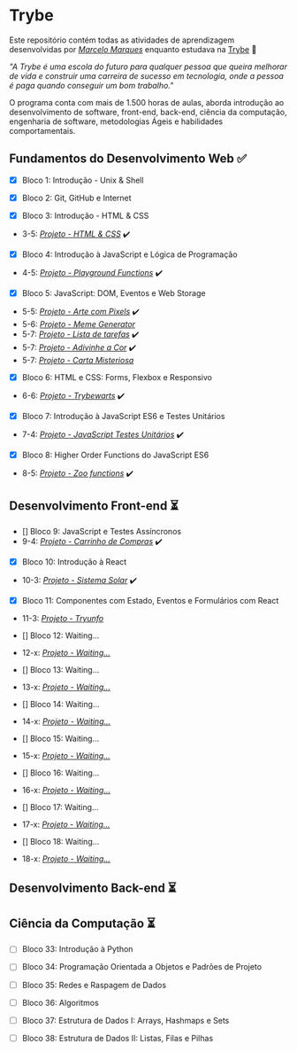 # Trybe

Este repositório contém todas as atividades de aprendizagem desenvolvidas por _[Marcelo Marques](https://www.linkedin.com/in/marcelo-mls/)_ enquanto estudava na [Trybe](https://www.betrybe.com/) :rocket:

_"A Trybe é uma escola do futuro para qualquer pessoa que queira melhorar de vida e construir uma carreira de sucesso em tecnologia, onde a pessoa é paga quando conseguir um bom trabalho."_

O programa conta com mais de 1.500 horas de aulas, aborda introdução ao desenvolvimento de software, front-end, back-end, ciência da computação, engenharia de software, metodologias Ágeis e habilidades comportamentais.

## Fundamentos do Desenvolvimento Web :white_check_mark:

- [x] Bloco 1: Introdução - Unix & Shell

- [x] Bloco 2: Git, GitHub e Internet

- [x] Bloco 3: Introdução - HTML & CSS
- 3-5: _[Projeto - HTML & CSS](https://github.com/tryber/sd-022-b-project-lessons-learned/pull/104/files)_ :heavy_check_mark: 

- [x] Bloco 4: Introdução à JavaScript e Lógica de Programação
- 4-5: _[Projeto - Playground Functions](https://github.com/tryber/sd-022-b-project-playground-functions/pull/69/files)_ :heavy_check_mark: 

- [x] Bloco 5: JavaScript: DOM, Eventos e Web Storage
- 5-5: _[Projeto - Arte com Pixels](https://github.com/tryber/sd-022-b-project-pixels-art/pull/103/files)_ :heavy_check_mark: 
- 5-6: _[Projeto - Meme Generator]()_
- 5-7: _[Projeto - Lista de tarefas]()_ :heavy_check_mark: 
- 5-7: _[Projeto - Adivinhe a Cor]()_ :heavy_check_mark: 
- 5-7: _[Projeto - Carta Misteriosa]()_ 

- [x] Bloco 6: HTML e CSS: Forms, Flexbox e Responsivo
- 6-6: _[Projeto - Trybewarts]()_ :heavy_check_mark: 

- [x] Bloco 7: Introdução à JavaScript ES6 e Testes Unitários
- 7-4: _[Projeto - JavaScript Testes Unitários]()_ :heavy_check_mark: 

- [x] Bloco 8: Higher Order Functions do JavaScript ES6
- 8-5: _[Projeto - Zoo functions]()_ :heavy_check_mark: 

## Desenvolvimento Front-end :hourglass_flowing_sand:

- [] Bloco 9: JavaScript e Testes Assíncronos
- 9-4: _[Projeto - Carrinho de Compras]()_ :heavy_check_mark:

- [x] Bloco 10: Introdução à React
- 10-3: _[Projeto - Sistema Solar]()_ :heavy_check_mark:

- [x] Bloco 11: Componentes com Estado, Eventos e Formulários com React
- 11-3: _[Projeto - Tryunfo]()_

- [] Bloco 12: Waiting...
- 12-x: _[Projeto - Waiting...]()_

- [] Bloco 13: Waiting...
- 13-x: _[Projeto - Waiting...]()_

- [] Bloco 14: Waiting...
- 14-x: _[Projeto - Waiting...]()_

- [] Bloco 15: Waiting...
- 15-x: _[Projeto - Waiting...]()_

- [] Bloco 16: Waiting...
- 16-x: _[Projeto - Waiting...]()_

- [] Bloco 17: Waiting...
- 17-x: _[Projeto - Waiting...]()_

- [] Bloco 18: Waiting...
- 18-x: _[Projeto - Waiting...]()_


## Desenvolvimento Back-end :hourglass_flowing_sand:


## Ciência da Computação :hourglass_flowing_sand:

- [ ] Bloco 33: Introdução à Python

- [ ] Bloco 34: Programação Orientada a Objetos e Padrões de Projeto

- [ ] Bloco 35: Redes e Raspagem de Dados

- [ ] Bloco 36: Algoritmos

- [ ] Bloco 37: Estrutura de Dados I: Arrays, Hashmaps e Sets

- [ ] Bloco 38: Estrutura de Dados II: Listas, Filas e Pilhas
